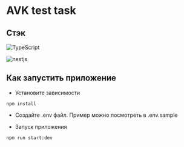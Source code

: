 # AVK test task

## Стэк

![TypeScript](https://img.shields.io/badge/TypeScript-007ACC?style=for-the-badge&logo=typescript&logoColor=white)

![nestjs](https://img.shields.io/badge/nestjs-E0234E?style=for-the-badge&logo=nestjs&logoColor=white)

## Как запустить приложение

- Установите зависимости

```
npm install
```

- Создайте .env файл. Пример можно посмотреть в .env.sample

- Запуск приложения

```
npm run start:dev
```
